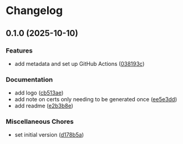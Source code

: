 # Changelog

## 0.1.0 (2025-10-10)


### Features

* add metadata and set up GitHub Actions ([038193c](https://github.com/Scouterna/scoutid-keycloak-provider/commit/038193c6e368b089ffbee025360d4b61ca068863))


### Documentation

* add logo ([cb513ae](https://github.com/Scouterna/scoutid-keycloak-provider/commit/cb513ae633d3d2eb92216ce251d1baa3d2d6ead4))
* add note on certs only needing to be generated once ([ee5e3dd](https://github.com/Scouterna/scoutid-keycloak-provider/commit/ee5e3dd322c0778e80baec153e6aab82f617d953))
* add readme ([e2b3b8e](https://github.com/Scouterna/scoutid-keycloak-provider/commit/e2b3b8ec9f2c0b24480d74fc107b27b2bf605a41))


### Miscellaneous Chores

* set initial version ([d178b5a](https://github.com/Scouterna/scoutid-keycloak-provider/commit/d178b5a3622c4d87c8e80327f94ffa21eac98c76))
